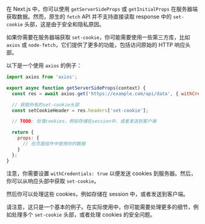 在 Next.js 中，你可以使用 `getServerSideProps` 或 `getInitialProps` 在服务器端获取数据。然而，原生的 `fetch` API 并不支持直接读取 response 中的 `set-cookie` 头部，这是由于安全和隐私原因。

如果你需要在服务器端获取 `set-cookie`，你可能需要使用一些第三方库，比如 `axios` 或 `node-fetch`，它们提供了更多的功能，包括访问原始的 HTTP 响应头部。

以下是一个使用 `axios` 的例子：

```jsx
import axios from 'axios';

export async function getServerSideProps(context) {
  const res = await axios.get('https://example.com/api/data', { withCredentials: true });

  // 获取所有的set-cookie头部
  const setCookieHeader = res.headers['set-cookie'];

  // TODO: 处理cookies，例如存储在session中，或者发送到客户端

  return {
    props: {
      // 在页面组件中使用你的数据
    }
  };
}
```

注意，你需要设置 `withCredentials: true` 以便发送 cookies 到服务器。然后，你可以从响应头部中获取 `set-cookie`。

然后你可以处理这些 cookies，例如存储在 session 中，或者发送到客户端。

请注意，这只是一个基本的例子。在实际使用中，你可能需要处理更多的细节，例如处理多个 `set-cookie` 头部，或者处理 cookies 的安全问题。
